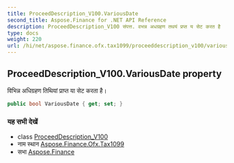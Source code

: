```yaml
---
title: ProceedDescription_V100.VariousDate
second_title: Aspose.Finance for .NET API Reference
description: ProceedDescription_V100 संपत्त. वभन्न अधग्रहण तथयं प्रप्त य सेट करत है
type: docs
weight: 220
url: /hi/net/aspose.finance.ofx.tax1099/proceeddescription_v100/variousdate/
---
```

## ProceedDescription_V100.VariousDate property

विभिन्न अधिग्रहण तिथियां प्राप्त या सेट करता है।

```csharp
public bool VariousDate { get; set; }
```

### यह सभी देखें

* class [ProceedDescription_V100](../)
* नाम स्थान [Aspose.Finance.Ofx.Tax1099](../../proceeddescription_v100/)
* सभा [Aspose.Finance](../../../)


